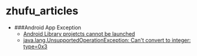 zhufu_articles
==============

* ###Android App Exception
    * [Android Library projetcts cannot be launched][1]
    * [java.lang.UnsupportedOperationException: Can't convert to integer: type=0x3][2]



[1]:https://github.com/zhufuing/zhufu_articles/blob/master/1.Android%20Library%20projetcts%20cannot%20be%20launched.md "Android Library projetcts cannot be launched"

[2]:blob/master/3.java.lang.UnsupportedOperationException.md "java.lang.UnsupportedOperationException: Can't convert to integer: type=0x3"